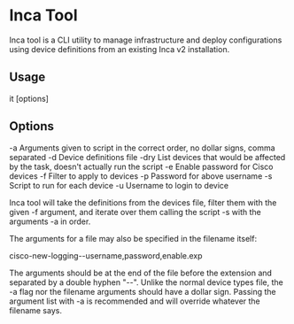 Inca Tool
=========

Inca tool is a CLI utility to manage infrastructure and deploy configurations using device definitions from an existing Inca v2 installation.

Usage
-----

it [options]

Options
-------

-a Arguments given to script in the correct order, no dollar signs, comma separated
-d Device definitions file
-dry List devices that would be affected by the task, doesn't actually run the script
-e Enable password for Cisco devices
-f Filter to apply to devices
-p Password for above username
-s Script to run for each device
-u Username to login to device

Inca tool will take the definitions from the devices file, filter them with the given -f argument, and iterate over them calling the script -s with the arguments -a in order.

The arguments for a file may also be specified in the filename itself:

cisco-new-logging--username,password,enable.exp

The arguments should be at the end of the file before the extension and separated by a double hyphen "--". Unlike the normal device types file, the -a flag nor the filename arguments should have a dollar sign. Passing the argument list with -a is recommended and will override whatever the filename says.

